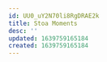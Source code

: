 ```yaml
---
id: UU0_uY2N70li8RgDRAE2k
title: Stoa Moments
desc: ''
updated: 1639759165184
created: 1639759165184
---
```


